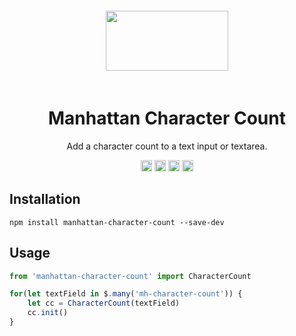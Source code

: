 <div align="center">
    <img width="196" height="96" vspace="20" src="http://assets.getme.co.uk/manhattan-logo--variation-b.svg">
    <h1>Manhattan Character Count</h1>
    <p>Add a character count to a text input or textarea.</p>
    <a href="https://badge.fury.io/js/manhattan-character-count"><img src="https://badge.fury.io/js/manhattan-character-count.svg" alt="npm version" height="18"></a>
    <a href="https://travis-ci.org/GetmeUK/manhattan-js-character-count"><img src="https://travis-ci.org/GetmeUK/manhattan-js-character-count.svg?branch=master" alt="Build Status" height="18"></a>
    <a href='https://coveralls.io/github/GetmeUK/manhattan-js-character-count?branch=master'><img src='https://coveralls.io/repos/github/GetmeUK/manhattan-js-character-count/badge.svg?branch=master' alt='Coverage Status' height="18"/></a>
    <a href="https://david-dm.org/GetmeUK/manhattan-js-character-count/"><img src='https://david-dm.org/GetmeUK/manhattan-js-character-count/status.svg' alt='dependencies status' height="18"/></a>
</div>

## Installation

`npm install manhattan-character-count --save-dev`


## Usage

```JavaScript
from 'manhattan-character-count' import CharacterCount

for(let textField in $.many('mh-character-count')) {
    let cc = CharacterCount(textField)
    cc.init()
}
```
